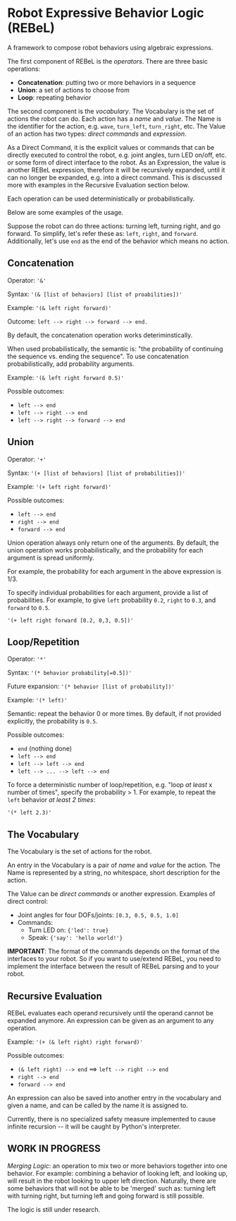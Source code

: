 # Robot Expressive Behavior Logic (REBeL)

A framework to compose robot behaviors using algebraic expressions.

The first component of REBeL is the *operators*. There are three basic operations:
- **Concatenation**: putting two or more behaviors in a sequence
- **Union**: a set of actions to choose from
- **Loop**: repeating behavior

The second component is the *vocabulary*. The Vocabulary is the set of actions the robot can do. Each action has a *name* and *value*. The Name is the identifier for the action, e.g. `wave`, `turn_left`, `turn_right`, etc. The Value of an action has two types: *direct commands* and *expression*. 

As a Direct Command, it is the explicit values or commands that can be directly executed to control the robot, e.g. joint angles, turn LED on/off, etc. or some form of direct interface to the robot. As an Expression, the value is another REBeL expression, therefore it will be recursively expanded, until it can no longer be expanded, e.g. into a direct command. This is discussed more with examples in the Recursive Evaluation section below.

Each operation can be used deterministically or probabilistically.

Below are some examples of the usage.

Suppose the robot can do three actions: turning left, turning right, and go forward. To simplify, let's refer these as: `left`, `right`, and `forward`. Additionally, let's use `end` as the end of the behavior which means no action.

## Concatenation
Operator: `'&'`

Syntax: `'(& [list of behaviors] [list of proabilities])'`

Example: `'(& left right forward)'`

Outcome: `left --> right --> forward --> end.`

By default, the concatenation operation works deteriminstically.

When used probabilistically, the semantic is: "the probability of continuing the sequence vs. ending the sequence". To use concatenation probabilistically, add probability arguments.

Example: `'(& left right forward 0.5)'`

Possible outcomes:
- `left --> end`
- `left --> right --> end`
- `left --> right --> forward --> end`


## Union
Operator: `'+'`

Syntax: `'(+ [list of behaviors] [list of probabilities])'`

Example: `'(+ left right forward)'`

Possible outcomes:
- `left --> end`
- `right --> end`
- `forward --> end`

Union operation always only return one of the arguments. By default, the union operation works probabilistically, and the probability for each argument is spread uniformly.

For example, the probability for each argument in the above expression is 1/3.

To specify individual probabilities for each argument, provide a list of probabilities. For example, to give `left` probability `0.2`, `right` to `0.3`, and `forward` to `0.5`.

`'(+ left right forward [0.2, 0,3, 0.5])'`


## Loop/Repetition
Operator: `'*'`

Syntax: `'(* behavior probability[=0.5])'`

Future expansion: `'(* behavior [list of probability])'`

Example: `'(* left)'`

Semantic: repeat the behavior 0 or more times. By default, if not provided explicitly, the probability is `0.5`.

Possible outcomes:
- `end` (nothing done)
- `left --> end`
- `left --> left --> end`
- `left --> ... --> left --> end`

To force a deterministic number of loop/repetition, e.g. "loop *at least* x number of times", specify the probability > 1. For example, to repeat the `left` behavior *at least 2 times*:

`'(* left 2.3)'`

## The Vocabulary
The Vocabulary is the set of actions for the robot.

An entry in the Vocabulary is a pair of *name* and *value* for the action. The Name is represented by a string, no whitespace, short description for the action.

The Value can be *direct commands* or another expression. Examples of direct control:
- Joint angles for four DOFs/joints: `[0.3, 0.5, 0.5, 1.0]`
- Commands:
  - Turn LED on: `{'led': true}`
  - Speak: `{'say': 'hello world!'}`

**IMPORTANT**: The format of the commands depends on the format of the interfaces to your robot. So if you want to use/extend REBeL, you need to implement the interface between the result of REBeL parsing and to your robot.



## Recursive Evaluation
REBeL evaluates each operand recursively until the operand cannot be expanded anymore. An expression can be given as an argument to any operation.

Example: `'(+ (& left right) right forward)'`

Possible outcomes:
- `(& left right) --> end` ==> `left --> right --> end`
- `right --> end`
- `forward --> end `

An expression can also be saved into another entry in the vocabulary and given a name, and can be called by the name it is assigned to.

Currently, there is no specialized safety measure implemented to cause infinite recursion -- it will be caught by Python's interpreter.


## WORK IN PROGRESS
*Merging Logic*: an operation to mix two or more behaviors together into one behavior. For example: combining a behavior of looking left, and looking up, will result in the robot looking to upper left direction. Naturally, there are some behaviors that will not be able to be 'merged' such as: turning left with turning right, but turning left and going forward is still possible.

The logic is still under research.